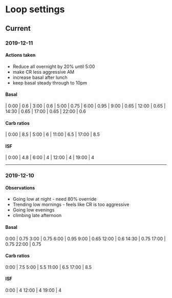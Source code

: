 # Loop settings

## Current

### 2019-12-11

#### Actions taken

- Reduce all overnight by 20% until 5:00
- make CR less aggressive AM
- increase basal after lunch
- keep basal steady through to 10pm

#### Basal

| 0:00   |   0.6
| 3:00    |   0.6
| 5:00    |   0.75
| 6:00    |   0.95
| 9:00    |   0.65
| 12:00   |   0.65
| 14:30   |   0.65
| 17:00   |   0.65
| 22:00   |   0.6

#### Carb ratios

| 0:00   |   8.5
| 5:00    |   6
| 11:00   |   6.5
| 17:00   |   8.5

#### ISF

| 0:00    |   4.8
| 6:00    |   4
| 12:00   |   4
| 19:00   |   4

----------------------------------------------------------

### 2019-12-10

#### Observations

- Going low at night - need 80% override
- Trending low mornings - feels like CR is too aggressive
- Going low evenings
- climbing late afternoon

#### Basal

0:00   |   0.75
3:00    |   0.75
6:00    |   0.95
9:00    |   0.65
12:00   |   0.6
14:30   |   0.75
17:00   |   0.75
22:00   |   0.75

#### Carb ratios

0:00   |   7.5
5:00    |   5.5
11:00   |   6.5
17:00   |   8.5

#### ISF

0:00    |   4
12:00   |   4
19:00   |   4